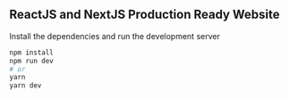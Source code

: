 ## ReactJS and NextJS Production Ready Website

Install the dependencies and run the development server

```bash
npm install
npm run dev
# or
yarn
yarn dev
```
